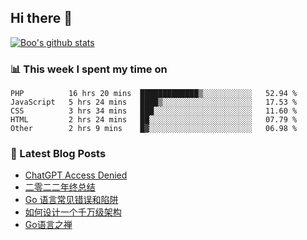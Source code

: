 ## Hi there 👋

[![Boo's github stats](https://github-readme-stats.vercel.app/api?username=0xAiKang)](https://github.com/anuraghazra/github-readme-stats)

<!-- [![Most Used Langs](https://github-readme-stats.vercel.app/api/top-langs/?username=0xAiKang)](https://github.com/anuraghazra/github-readme-stats) -->

### 📊 This week I spent my time on
<!--START_SECTION:waka-->

```text
PHP          16 hrs 20 mins  █████████████▒░░░░░░░░░░░   52.94 %
JavaScript   5 hrs 24 mins   ████▒░░░░░░░░░░░░░░░░░░░░   17.53 %
CSS          3 hrs 34 mins   ███░░░░░░░░░░░░░░░░░░░░░░   11.60 %
HTML         2 hrs 24 mins   ██░░░░░░░░░░░░░░░░░░░░░░░   07.79 %
Other        2 hrs 9 mins    █▓░░░░░░░░░░░░░░░░░░░░░░░   06.98 %
```

<!--END_SECTION:waka-->

### 📕 Latest Blog Posts
<!-- BLOG-POST-LIST:START -->
- [ChatGPT Access Denied](https://www.0x2beace.com/chatgpt-access-denied/)
- [二零二二年终总结](https://www.0x2beace.com/2022-year-end-summary/)
- [Go 语言常见错误和陷阱](https://www.0x2beace.com/gotchas-and-common-mistakes-in-go-golang/)
- [如何设计一个千万级架构](https://www.0x2beace.com/how-to-design-a-tens-of-millions-of-architecture/)
- [Go语言之禅](https://www.0x2beace.com/the-en-of-go/)
<!-- BLOG-POST-LIST:END -->

